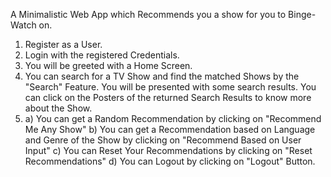 A Minimalistic Web App which Recommends you a show for you to Binge-Watch on.

1) Register as a User.
2) Login with the registered Credentials.
3) You will be greeted with a Home Screen.
4) You can search for a TV Show and find the matched Shows by the "Search" Feature.
   You will be presented with some search results. You can click on the Posters of the returned Search Results to know more about the Show.
5) a) You can get a Random Recommendation by clicking on "Recommend Me Any Show"
   b) You can get a Recommendation based on Language and Genre of the Show by clicking on "Recommend Based on User Input"
   c) You can Reset Your Recommendations by clicking on "Reset Recommendations"
   d) You can Logout by clicking on "Logout" Button.
